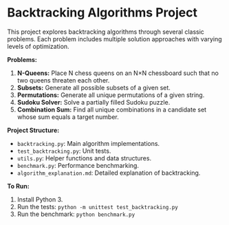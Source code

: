 # Backtracking Algorithms Project

This project explores backtracking algorithms through several classic problems.  Each problem includes multiple solution approaches with varying levels of optimization.

**Problems:**

1. **N-Queens:** Place N chess queens on an N×N chessboard such that no two queens threaten each other.
2. **Subsets:** Generate all possible subsets of a given set.
3. **Permutations:** Generate all unique permutations of a given string.
4. **Sudoku Solver:** Solve a partially filled Sudoku puzzle.
5. **Combination Sum:** Find all unique combinations in a candidate set whose sum equals a target number.


**Project Structure:**

- `backtracking.py`: Main algorithm implementations.
- `test_backtracking.py`: Unit tests.
- `utils.py`: Helper functions and data structures.
- `benchmark.py`: Performance benchmarking.
- `algorithm_explanation.md`: Detailed explanation of backtracking.


**To Run:**

1. Install Python 3.
2. Run the tests: `python -m unittest test_backtracking.py`
3. Run the benchmark: `python benchmark.py`